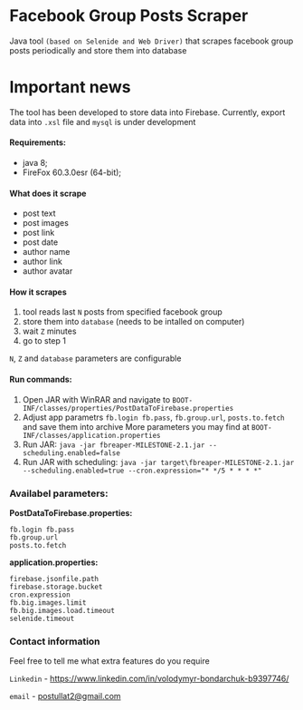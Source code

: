 # Facebook Group Posts Scraper


Java tool `(based on Selenide and Web Driver)` that  scrapes facebook group posts periodically and store them into database

# Important news
The tool has been developed to store data into Firebase.
Currently, export data into `.xsl` file and `mysql` is under development
  
#### Requirements:  
- java 8;   
- FireFox 60.3.0esr (64-bit);  
 

#### What does it scrape
- post text
- post images
- post link
- post date
- author name
- author link
- author avatar

#### How it scrapes
1. tool reads last `N` posts from specified facebook group
2. store them into `database` (needs to be intalled on computer)
3. wait `Z` minutes 
4. go to step 1

`N`, `Z` and `database` parameters are configurable

#### Run commands: 

 1. Open JAR with WinRAR and navigate to `BOOT-INF/classes/properties/PostDataToFirebase.properties`
 2. Adjust app parametrs `fb.login fb.pass`, `fb.group.url`, `posts.to.fetch` and save them into archive
	More parameters you may find at `BOOT-INF/classes/application.properties`
 3. Run JAR: `java -jar fbreaper-MILESTONE-2.1.jar --scheduling.enabled=false`
 4. Run JAR with scheduling: `java -jar target\fbreaper-MILESTONE-2.1.jar --scheduling.enabled=true --cron.expression="* */5 * * * *"`
 
### Availabel parameters:  
  
**PostDataToFirebase.properties:**  
 
    fb.login fb.pass   
    fb.group.url
    posts.to.fetch 
     
**application.properties:**  
 
    firebase.jsonfile.path
    firebase.storage.bucket
    cron.expression
    fb.big.images.limit
    fb.big.images.load.timeout
    selenide.timeout


### Contact information
Feel free to tell me what extra features do you require

`Linkedin` - https://www.linkedin.com/in/volodymyr-bondarchuk-b9397746/

`email` - postullat2@gmail.com
